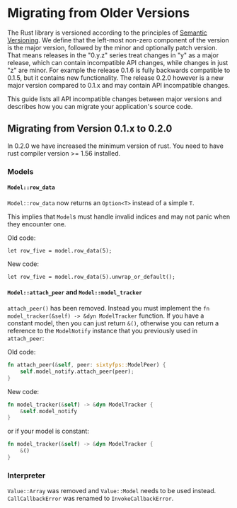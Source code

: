 # Migrating from Older Versions

The Rust library is versioned according to the principles of [Semantic Versioning](https://semver.org). We define that the left-most non-zero component of the version is the major version, followed by the minor and optionally patch version. That means releases in the "0.y.z" series treat changes in "y" as a major release, which can contain incompatible API changes, while changes in just "z" are minor. For example the release 0.1.6 is fully backwards compatible to 0.1.5, but it contains new functionality. The release 0.2.0 however is a new major version compared to 0.1.x and may contain API incompatible changes.

This guide lists all API incompatible changes between major versions and describes how you can migrate your application's source code.

## Migrating from Version 0.1.x to 0.2.0

In 0.2.0 we have increased the minimum version of rust. You need to have rust compiler version >= 1.56 installed.

### Models

#### `Model::row_data`

`Model::row_data` now returns an `Option<T>` instead of a simple `T`.

This implies that `Model`s must handle invalid indices and may not panic when they encounter one.

Old code:

```rust,ignore
let row_five = model.row_data(5);
```

New code:

```rust,ignore
let row_five = model.row_data(5).unwrap_or_default();
```

#### `Model::attach_peer` and `Model::model_tracker`

`attach_peer()` has been removed. Instead you must implement the `fn model_tracker(&self) -> &dyn ModelTracker` function. If you have a constant model, then you can just return `&()`, otherwise you can return a reference to the `ModelNotify` instance that you previously used in `attach_peer`:

Old code:

```rust
fn attach_peer(&self, peer: sixtyfps::ModelPeer) {
    self.model_notify.attach_peer(peer);
}
```

New code:

```rust
fn model_tracker(&self) -> &dyn ModelTracker {
    &self.model_notify
}
```

or if your model is constant:

```rust
fn model_tracker(&self) -> &dyn ModelTracker {
    &()
}
```

### Interpreter

`Value::Array` was removed and `Value::Model` needs to be used instead.
`CallCallbackError` was renamed to `InvokeCallbackError`.